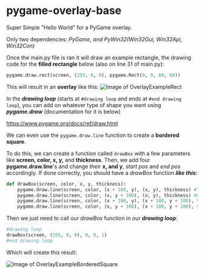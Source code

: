 # pygame-overlay-base
Super Simple "Hello World" for a PyGame overlay.

Only two dependencies: *PyGame, and PyWin32(Win32Gui, Win32Api, Win32Con)*

Once the main.py file is ran it will draw an example rectangle, the drawing code for the **filled rectangle** below (also on line 31 of main.py):

```py 
pygame.draw.rect(screen, (255, 0, 0), pygame.Rect(0, 0, 60, 60))
```

This will result in an **overlay** like this:
![Image of OverlayExampleRect](https://media.discordapp.net/attachments/733974815735808041/753114041462816788/unknown.png?width=825&height=464)

In the ***drawing loop*** (starts at `#drawing loop` and ends at `#end drawing loop`), you can add on whatever type of shape you want using ***pygame.draw*** (documentation for it is below)

https://www.pygame.org/docs/ref/draw.html

We can even use the ```pygame.draw.line``` function to create a **bordered square**.

To do this, we can create a function called `drawBox` with a few parameters like **screen, color, x, y,** and **thickness**. Then, we add four **pygame.draw.line**'s and change their **x, and y**, *start pos* and *end pos* accordingly. If done correctly, you should have a *drawBox* function ***like this:***

```py
def drawBox(screen, color, x, y, thickness):
    pygame.draw.line(screen, color, (x + 100, y), (x, y), thickness) #Top
    pygame.draw.line(screen, color, (x, y + 100), (x, y), thickness) #Left
    pygame.draw.line(screen, color, (x + 100, y), (x + 100, y + 100), thickness) #Right
    pygame.draw.line(screen, color, (x, y + 100), (x + 100, y + 100), thickness) #Bottom
```

Then we just need to call our *drawBox* function in our ***drawing loop***:

```py
#drawing loop
drawBox(screen, (255, 0, 0), 0, 0, 1)
#end drawing loop
```

Which will create this result:

![Image of OverlayExampleBorderedSquare](https://media.discordapp.net/attachments/733974815735808041/753119629978894376/unknown.png?width=825&height=464)
